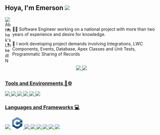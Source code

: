 ## Hoya, I'm Emerson <img src="https://images6.fanpop.com/image/photos/37500000/Chi-typing-on-a-computer-chis-sweet-home-chis-new-address-37597964-320-240.gif" width="50px"> 

<!--LINKEDIN-->
<a href="https://www.linkedin.com/in/emerson-oliver12">
  <img align="left" alt="Abhishek's LinkedIN" width="22px" src="https://raw.githubusercontent.com/peterthehan/peterthehan/master/assets/linkedin.svg" />
</a>


<br />

<p align="left">

-  👨‍💻  Software Engineer working on a national project with more than two years of experience and desire for knowledge.

-  💼 I work developing project demands involving Integrations, LWC Components, Events, Database, Apex Classes and Unit Tests, Programmatic Sharing of Records

## 


<div align="center">
  <a href="https://github.com/eoliver12">
  <img height="180em" src="https://github-readme-stats-sigma-five.vercel.app/api?username=eoliver12&show_icons=true&theme=dark&include_all_commits=true&count_private=true"/>
  <img height="180em" src="https://github-readme-stats-sigma-five.vercel.app/api/top-langs/?username=eoliver12&layout=compact&langs_count=7&theme=dark"/>
</div>

## 


## 


### Tools and Environments 🔧:gear:

<p>
<img src="https://img.shields.io/badge/OS-Windows-organge?logo=Windows">
<img src="https://img.shields.io/badge/OS-Linux-organge?logo=Linux">
<img src="https://img.shields.io/badge/Editor-VSCode-green?logo=Visual%20Studio%20Code">
<img src="https://img.shields.io/badge/Notebook-Colaboratory-yellow">
<img src="https://img.shields.io/badge/DataBase-MySQL-blue?logo=MySQL">
<img src="https://img.shields.io/badge/Wiki-Wiki.js-blue?logo=Wiki.js">
</p>


### Languages  and Frameworks :computer:
<p>
<!--C-->
<code><img height="40" src="https://www.kindpng.com/picc/m/403-4039227_c-language-logo-png-transparent-png.png"></code>
<!--C++-->
<code><img height="40" src="https://raw.githubusercontent.com/github/explore/80688e429a7d4ef2fca1e82350fe8e3517d3494d/topics/cpp/cpp.png"></code>
<!--PYTHON-->
<code><img height="40" 
src="https://raw.githubusercontent.com/shinokada/shinokada/master/assets/python.png"></code>
<!--JAVASCRIPT-->
<code><img height="40" src="https://raw.githubusercontent.com/shinokada/shinokada/master/assets/javascript.png"></code>
<!--HTML-->
<code><img height="40" src="https://cdn.pixabay.com/photo/2017/08/05/11/16/logo-2582748_640.png"></code>
<!--CSS-->
<code><img height="40" src="https://cdn.pixabay.com/photo/2017/08/05/11/16/logo-2582747_1280.png"></code>
<!--BOOTSTRAP-->
<code><img height="40" src="https://www.kindpng.com/picc/m/27-278320_bootstrap-logo-logo-png-bootstrap-logo-transparent-png.png"></code>
<!--PHP-->
<code><img height="40" src="https://w7.pngwing.com/pngs/779/126/png-transparent-php-laravel-computer-icons-application-programming-interface-zabbix-php-logo-text-logo-programming-language.png"></code>


</a>




<!--LATTES
<a href="http://lattes.cnpq.br/4253412015055612">
  <img align="left" alt="Abhishek's LinkedIN" width="22px" src="https://www.ufpb.br/ppgs/contents/imagens/logo-lattes.png/@@images/image.png" />
</a>
-->
